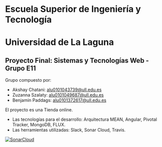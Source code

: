 # Escuela Superior de Ingeniería y Tecnología
# Universidad de La Laguna
## Proyecto Final: Sistemas y Tecnologías Web - Grupo E11

Grupo compuesto por:
* Akshay Chatani: alu0101043739@ull.edu.es
* Zuzanna Szalaty: alu0101049687@ull.edu.es
* Benjamin Paddags: alu0101372617@ull.edu.es

El proyecto es una Tienda online. 
* Las tecnologías para el desarrollo: Arquitectura MEAN, Angular, Pivotal Tracker, MongoDB, FLUX.
* Las herramientas utilizadas: Slack, Sonar Cloud, Travis.

[![SonarCloud](https://sonarcloud.io/images/project_badges/sonarcloud-white.svg)](https://sonarcloud.io/dashboard?id=SyTW2019_E11)
